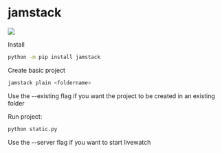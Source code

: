 # jamstack

![](https://img.shields.io/pypi/v/jamstack)

Install

```bash
python -m pip install jamstack
```

Create basic project

```bash
jamstack plain <foldername>
```
Use the --existing flag if you want the project to be created in an existing folder

Run project:

```bash
python static.py
```

Use the --server flag if you want to start livewatch
